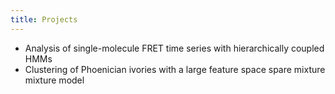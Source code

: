 ```yaml
---
title: Projects
---
```


*   Analysis of single-molecule FRET time series with hierarchically coupled HMMs
*   Clustering of Phoenician ivories with a large feature space spare mixture mixture model
